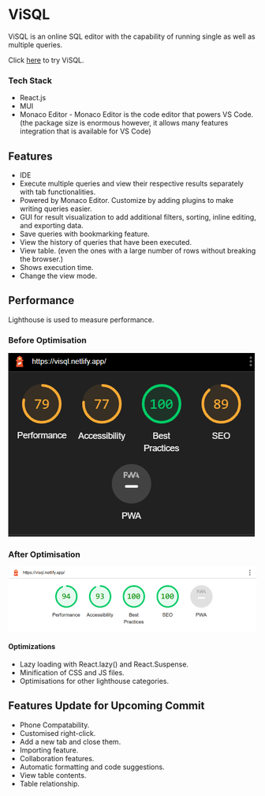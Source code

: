 # ViSQL

ViSQL is an online SQL editor with the capability of running single as well as multiple queries. 

Click [here](https://visql.netlify.app/) to try ViSQL.

### Tech Stack

* React.js
* MUI
* Monaco Editor - Monaco Editor is the code editor that powers VS Code. (the package size is enormous however, it allows many features integration that is available for VS Code)

## Features

* IDE
* Execute multiple queries and view their respective results separately with tab functionalities.
* Powered by Monaco Editor. Customize by adding plugins to make writing queries easier.
* GUI for result visualization to add additional filters, sorting, inline editing, and exporting data.
* Save queries with bookmarking feature.
* View the history of queries that have been executed. 
* View table. (even the ones with a large number of rows without breaking the browser.)
* Shows execution time. 
* Change the view mode.

## Performance

Lighthouse is used to measure performance.

### Before Optimisation

![Before Optimization](screenshots/before.png)

### After Optimisation

![After Optimization](screenshots/after.png)

#### Optimizations

* Lazy loading with React.lazy() and React.Suspense.
* Minification of CSS and JS files.
* Optimisations for other lighthouse categories.

## Features Update for Upcoming Commit

* Phone Compatability.
* Customised right-click.
* Add a new tab and close them. 
* Importing feature. 
* Collaboration features.
* Automatic formatting and code suggestions.
* View table contents.
* Table relationship. 

